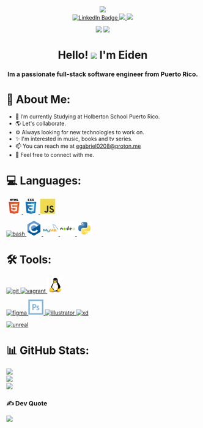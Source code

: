 <div class=HeadSticker align="center">
    <img src="https://media.giphy.com/media/1NYkJ0wTvncdXV5dN5/giphy.gif" width="300"/>
</div>

<div id="badges" align="center">
  <a href="www.linkedin.com/in/emd07">
    <img src="https://img.shields.io/badge/LinkedIn-blue?style=for-the-badge&logo=linkedin&logoColor=white" alt="LinkedIn Badge"/>
  </a>
  <a href="https://instagram.com/aliasmobbed">
    <img src="https://img.shields.io/badge/Instagram-E4405F?style=for-the-badge&logo=instagram&logoColor=white"/>
  </a>
    <a href="https://codepen.io/egabriel-bot">
    <img src="https://img.shields.io/badge/Codepen-000000?style=for-the-badge&logo=codepen&logoColor=white"/>
  </a>
  
  <a href="mailto:egabriel0208@proton.me"><img src="https://img.shields.io/badge/EMAIL-purple?style=for-the-badge"></a>
  <a href='./EGMD_resume.pdf'><img src="https://img.shields.io/badge/RESUME-forestgreen?style=for-the-badge"></a>
</div>

<h1 align="center">Hello! <img src = "https://raw.githubusercontent.com/MartinHeinz/MartinHeinz/master/wave.gif" width = "35"> I'm Eiden</h1>
<h3 align="center">Im a passionate full-stack software engineer from Puerto Rico.</h3>




# 💫 About Me:
* 📖 I’m currently Studying at Holberton School Puerto Rico.<br>
* 🌎 Let's collaborate.<br>
* ⚙️ Always looking for new technologies to work on.<br>
* ✨ I'm interested in music, books and tv series.<br>
* 📫 You can reach me at egabriel0208@proton.me<br>
* 🤝 Feel free to connect with me.

# 💻 Languages:

<a href="https://www.w3.org/html/" target="_blank" rel="noreferrer"> <img src="https://raw.githubusercontent.com/devicons/devicon/master/icons/html5/html5-original-wordmark.svg" alt="html5" width="40" height="40"/> </a>
<a href="https://www.w3schools.com/css/" target="_blank" rel="noreferrer"> <img src="https://raw.githubusercontent.com/devicons/devicon/master/icons/css3/css3-original-wordmark.svg" alt="css3" width="40" height="40"/> </a>
<a href="https://developer.mozilla.org/en-US/docs/Web/JavaScript" target="_blank" rel="noreferrer"> <img src="https://raw.githubusercontent.com/devicons/devicon/master/icons/javascript/javascript-original.svg" alt="javascript" width="40" height="40"/> </a>

<p align="left"> <a href="https://www.gnu.org/software/bash/" target="_blank" rel="noreferrer"> <img src="https://www.vectorlogo.zone/logos/gnu_bash/gnu_bash-icon.svg" alt="bash" width="40" height="40"/> </a>
<a href="https://www.cprogramming.com/" target="_blank" rel="noreferrer"> <img src="https://raw.githubusercontent.com/devicons/devicon/master/icons/c/c-original.svg" alt="c" width="40" height="40"/> </a>
<a href="https://www.mysql.com/" target="_blank" rel="noreferrer"> <img src="https://raw.githubusercontent.com/devicons/devicon/master/icons/mysql/mysql-original-wordmark.svg" alt="mysql" width="40" height="40"/> </a>
<a href="https://nodejs.org" target="_blank" rel="noreferrer"> <img src="https://raw.githubusercontent.com/devicons/devicon/master/icons/nodejs/nodejs-original-wordmark.svg" alt="nodejs" width="40" height="40"/> </a>
<a href="https://www.python.org" target="_blank" rel="noreferrer"> <img src="https://raw.githubusercontent.com/devicons/devicon/master/icons/python/python-original.svg" alt="python" width="40" height="40"/> </a>

# 🛠️ Tools:
<a href="https://git-scm.com/" target="_blank" rel="noreferrer"> <img src="https://www.vectorlogo.zone/logos/git-scm/git-scm-icon.svg" alt="git" width="40" height="40"/> </a>
<a href="https://www.vagrantup.com/" target="_blank" rel="noreferrer"> <img src="https://www.vectorlogo.zone/logos/vagrantup/vagrantup-icon.svg" alt="vagrant" width="40" height="40"/> </a>
<a href="https://www.linux.org/" target="_blank" rel="noreferrer"> <img src="https://raw.githubusercontent.com/devicons/devicon/master/icons/linux/linux-original.svg" alt="linux" width="40" height="40"/>

</a><a href="https://www.figma.com/" target="_blank" rel="noreferrer"> <img src="https://www.vectorlogo.zone/logos/figma/figma-icon.svg" alt="figma" width="40" height="40"/> </a>
<a href="https://www.photoshop.com/en" target="_blank" rel="noreferrer"> <img src="https://raw.githubusercontent.com/devicons/devicon/master/icons/photoshop/photoshop-line.svg" alt="photoshop" width="40" height="40"/> </a>
<a href="https://www.adobe.com/in/products/illustrator.html" target="_blank" rel="noreferrer"> <img src="https://www.vectorlogo.zone/logos/adobe_illustrator/adobe_illustrator-icon.svg" alt="illustrator" width="40" height="40"/> </a>
<a href="https://www.adobe.com/products/xd.html" target="_blank" rel="noreferrer"> <img src="https://cdn.worldvectorlogo.com/logos/adobe-xd.svg" alt="xd" width="40" height="40"/> </a> </p>



<a href="https://unrealengine.com/" target="_blank" rel="noreferrer"> <img src="https://raw.githubusercontent.com/kenangundogan/fontisto/036b7eca71aab1bef8e6a0518f7329f13ed62f6b/icons/svg/brand/unreal-engine.svg" alt="unreal" width="40" height="40"/> </a>








# 📊 GitHub Stats:
![](https://github-readme-stats.vercel.app/api?username=EGabriel-bot&theme=gruvbox&hide_border=false&include_all_commits=false&count_private=false)<br/>
![](https://github-readme-streak-stats.herokuapp.com/?user=EGabriel-bot&theme=gruvbox&hide_border=false)<br/>
![](https://github-readme-stats.vercel.app/api/top-langs/?username=EGabriel-bot&theme=gruvbox&hide_border=false&include_all_commits=false&count_private=false&layout=compact)

### ✍️ Dev Quote
![](https://quotes-github-readme.vercel.app/api?type=horizontal&theme=gruvbox)
